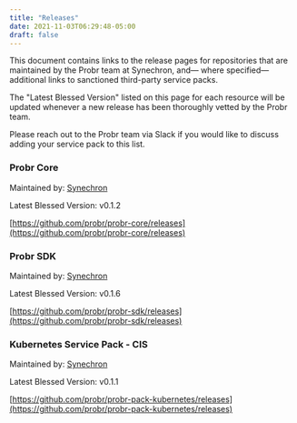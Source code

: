 ```yaml
---
title: "Releases"
date: 2021-11-03T06:29:48-05:00
draft: false
---
```



This document contains links to the release pages for repositories that are maintained by the Probr team at Synechron, and— where specified— additional links to sanctioned third-party service packs.

The "Latest Blessed Version" listed on this page for each resource will be updated whenever a new release has been thoroughly vetted by the Probr team.

Please reach out to the Probr team via Slack if you would like to discuss adding your service pack to this list.

### Probr Core

Maintained by: [Synechron](https://synechron.com)

Latest Blessed Version: v0.1.2

[https://github.com/probr/probr-core/releases](https://github.com/probr/probr-core/releases)

### Probr SDK

Maintained by: [Synechron](https://synechron.com)

Latest Blessed Version: v0.1.6

[https://github.com/probr/probr-sdk/releases](https://github.com/probr/probr-sdk/releases)

### Kubernetes Service Pack - CIS

Maintained by: [Synechron](https://synechron.com)

Latest Blessed Version: v0.1.1

[https://github.com/probr/probr-pack-kubernetes/releases](https://github.com/probr/probr-pack-kubernetes/releases)
